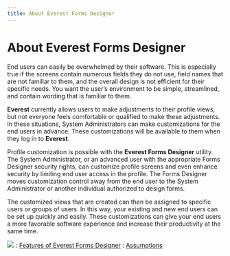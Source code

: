 ```yaml
---
title: About Everest Forms Designer
---
```


# About Everest Forms Designer


End users can easily be overwhelmed by their software. This is especially  true if the screens contain numerous fields they do not use, field names  that are not familiar to them, and the overall design is not efficient  for their specific needs. You want the user’s environment to be simple,  streamlined, and contain wording that is familiar to them.


**Everest** currently allows users  to make adjustments to their profile views, but not everyone feels comfortable  or qualified to make these adjustments. In these situations, System Administrators  can make customizations for the end users in advance. These customizations  will be available to them when they log in to **Everest**.


Profile customization is possible with the **Everest 
 Forms Designer** utility. The System Administrator, or an advanced  user with the appropriate Forms Designer security rights, can customize  profile screens and even enhance security by limiting end user access  in the profile. The Forms Designer moves customization control away from  the end user to the System Administrator or another individual authorized  to design forms.


The customized views that are created can then be assigned to specific  users or groups of users. In this way, your existing and new end users  can be set up quickly and easily. These customizations can give your end  users a more favorable software experience and increase their productivity  at the same time.


![]({{site.fd_baseurl}}/img/see_also.gif)
: [Features  of Everest Forms Designer]({{site.fd_baseurl}}/introduction/features_of_everest_forms_designer.html)
: [Assumptions]({{site.fd_baseurl}}/introduction/assumptions_introduction.html)
